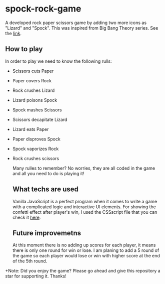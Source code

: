# spock-rock-game
A developed rock paper scissors game by adding two more icons as "Lizard" and "Spock". This was inspired from Big Bang Theory series. See the [link](https://www.youtube.com/watch?v=x5Q6-wMx-K8).


## How to play  
In order to play we need to know the following rulls:    
* Scissors cuts Paper
* Paper covers Rock
* Rock crushes Lizard
* Lizard poisons Spock
* Spock mashes Scissors
* Scissors decapitate Lizard
* Lizard eats Paper
* Paper disproves Spock
* Spock vaporizes Rock
* Rock crushes scissors

    
  Many rulles to remember? No worries, they are all coded in the game and all you need to do is playing it!
  ## What techs are used
  Vanilla JavaScript is a perfect program when it comes to write a game with a complicated logic and interactive UI elements.
  For showing the confetti effect after player's win, I used the CSSscript file that you can check it [here](https://www.cssscript.com/confetti-falling-animation/).

  ## Future improvemetns
  At this moment there is no adding up scores for each player, it means there is only one round for win or lose. I am planing to add a 5 round of the game so each player would lose or win with higher score at the end of the 5th round.

    
 +Note: Did you enjoy the game? Please go ahead and give this repository a star for supporting it. Thanks!      

